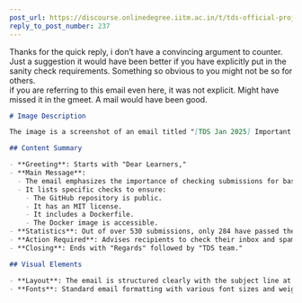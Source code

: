 ```yaml
---
post_url: https://discourse.onlinedegree.iitm.ac.in/t/tds-official-project1-discrepencies/171141/244
reply_to_post_number: 237
---
```

Thanks for the quick reply, i don’t have a convincing argument to counter. Just a suggestion it would have been better if you have explicitly put in the sanity check requirements. Something so obvious to you might not be so for others.  
if you are referring to this email even here, it was not explicit. Might have missed it in the gmeet. A mail would have been good.

```markdown
# Image Description

The image is a screenshot of an email titled "[TDS Jan 2025] Important: Please check your submissions for basic sanity." The email is from the address `donot_reply@study.iitm.ac.in` and was sent on Sunday, February 16, at 6:18 PM.

## Content Summary

- **Greeting**: Starts with "Dear Learners,"
- **Main Message**: 
  - The email emphasizes the importance of checking submissions for basic sanity before detailed evaluation.
  - It lists specific checks to ensure:
    - The GitHub repository is public.
    - It has an MIT license.
    - It includes a Dockerfile.
    - The Docker image is accessible.
- **Statistics**: Out of over 530 submissions, only 284 have passed these checks.
- **Action Required**: Advises recipients to check their inbox and spam for an email regarding errors in their submissions, referencing the risk of scoring marks.
- **Closing**: Ends with "Regards" followed by "TDS team."

## Visual Elements

- **Layout**: The email is structured clearly with the subject line at the top, followed by the sender, date, and time.
- **Fonts**: Standard email formatting with various font sizes and weights to emphasize key points.
```